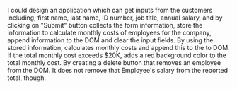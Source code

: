 I could design an application which can get inputs from the customers including; first name, last name, ID number, job title, annual salary, and by clicking on "Submit" button collects the form information, store the information to calculate monthly costs of employees for the company, append information to the DOM and clear the input fields. 
By using the stored information, calculates monthly costs and append this to the to DOM. If the total monthly cost exceeds $20K, adds a red background color to the total monthly cost.
By creating a delete button that removes an employee from the DOM. It does not remove that Employee's salary from the reported total, though.